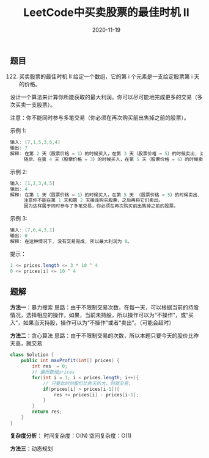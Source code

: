 ﻿---
layout: post
title: "LeetCode中买卖股票的最佳时机 II"
date: 2020-11-19
description: "LeetCode刷题"
tag: LeetCode
---

## 题目
122. 买卖股票的最佳时机 II
给定一个数组，它的第 i 个元素是一支给定股票第 i 天的价格。

设计一个算法来计算你所能获取的最大利润。你可以尽可能地完成更多的交易（多次买卖一支股票）。

注意：你不能同时参与多笔交易（你必须在再次购买前出售掉之前的股票）。

 

示例 1:

```java
输入: [7,1,5,3,6,4]
输出: 7
解释: 在第 2 天（股票价格 = 1）的时候买入，在第 3 天（股票价格 = 5）的时候卖出, 这笔交易所能获得利润 = 5-1 = 4 。
     随后，在第 4 天（股票价格 = 3）的时候买入，在第 5 天（股票价格 = 6）的时候卖出, 这笔交易所能获得利润 = 6-3 = 3 。
```

示例 2:

```java
输入: [1,2,3,4,5]
输出: 4
解释: 在第 1 天（股票价格 = 1）的时候买入，在第 5 天 （股票价格 = 5）的时候卖出, 这笔交易所能获得利润 = 5-1 = 4 。
     注意你不能在第 1 天和第 2 天接连购买股票，之后再将它们卖出。
     因为这样属于同时参与了多笔交易，你必须在再次购买前出售掉之前的股票。
```

示例 3:

```java
输入: [7,6,4,3,1]
输出: 0
解释: 在这种情况下, 没有交易完成, 所以最大利润为 0。
```

 

提示：

```java
1 <= prices.length <= 3 * 10 ^ 4
0 <= prices[i] <= 10 ^ 4
```

## 题解
**方法一**：暴力搜索
思路：由于不限制交易次数，在每一天，可以根据当前的持股情况，选择相应的操作，如果，当前未持股，所以操作可以为“不操作”，或“买入”，如果当天持股，操作可以为“不操作”或者“卖出”。（可能会超时）


**方法二**：贪心算法
思路：由于不限制交易的次数，所以本题只要今天的股价比昨天高，就交易

```java
class Solution {
    public int maxProfit(int[] prices) {
        int res  = 0;
        // 遍历数组prices
        for(int i = 1; i < prices.length; i++){
            // 只要此时的股价比昨天的大，则就交易，
            if(prices[i] > prices[i-1]){
                res += prices[i] - prices[i-1];
            }
        }
        return res;
    }
}
```

**复杂度分析**：
	时间复杂度：O(N)
	空间复杂度：O(1)

**方法三**：动态规划


